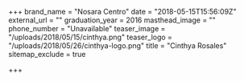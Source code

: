 +++
brand_name = "Nosara Centro"
date = "2018-05-15T15:56:09Z"
external_url = ""
graduation_year = 2016
masthead_image = ""
phone_number = "Unavailable"
teaser_image = "/uploads/2018/05/15/cinthya.png"
teaser_logo = "/uploads/2018/05/26/cinthya-logo.png"
title = "Cinthya Rosales"
sitemap_exclude = true

+++
